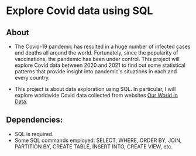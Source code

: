 # Explore Covid data using SQL

## About
* The Covid-19 pandemic has resulted in a huge number of infected cases and deaths all around the world. Fortunately, since the popularity of vaccinations, the pandemic has been under control. This project will explore Covid data between 2020 and 2021 to find out some statistical patterns that provide insight into pandemic's situations in each and every country. 

* This project is about data exploration using SQL. In particular, I will explore worldwide Covid data collected from websites [Our World In Data](https://ourworldindata.org/covid-deaths).

## Dependencies:
* SQL is required.
* Some SQL commands employed: SELECT, WHERE, ORDER BY, JOIN, PARTITION BY, CREATE TABLE, INSERT INTO, CREATE VIEW, etc.
